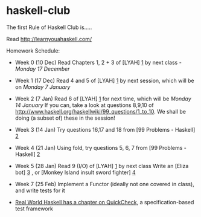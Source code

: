 haskell-club
============

The first Rule of Haskell Club is.....

Read http://learnyouahaskell.com/

Homework Schedule:

- Week 0 (10 Dec)
Read Chapters 1, 2 + 3 of [LYAH] [1] by next class - *Monday 17 December*

- Week 1 (17 Dec)
Read 4 and 5 of [LYAH] [1] by next session, which will be on *Monday 7 January*

- Week 2 (7 Jan)
Read 6 of [LYAH] [1] for next time, which will be *Monday 14 January*
If you can, take a look at questions 8,9,10 of http://www.haskell.org/haskellwiki/99_questions/1_to_10.  We shall be doing (a subset of) these in the session!

- Week 3 (14 Jan)
Try questions 16,17 and 18 from [99 Problems - Haskell] [2]

- Week 4 (21 Jan)
Using fold, try questions 5, 6, 7 from [99 Problems - Haskell] [2]

- Week 5 (28 Jan)
Read 9 (I/O) of [LYAH] [1] by next class
Write an [Eliza bot] [3] , or [Monkey Island insult sword fighter] [4]

- Week 7 (25 Feb)
Implement a Functor (ideally not one covered in class), and write tests for it
* [Real World Haskell has a chapter on QuickCheck](http://book.realworldhaskell.org/read/testing-and-quality-assurance.html), a specification-based test framework


  [1]: http://learnyouahaskell.com/                              "Learn You a Haskell - book"
  [2]: http://www.haskell.org/haskellwiki/99_questions/          "99 Problems - Haskell.org"
  [3]: http://nlp-addiction.com/eliza/                           "Eliza Bot - example"
  [4]: http://ansible.wikia.com/wiki/Insult_swordfighting        "Monkey Island - Insult Swordfighting"
